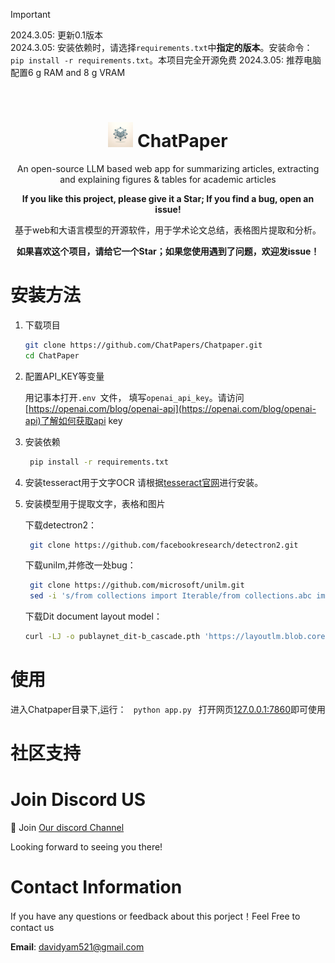 > [!IMPORTANT]  
> 2024.3.05: 更新0.1版本  
> 2024.3.05: 安装依赖时，请选择`requirements.txt`中**指定的版本**。安装命令：`pip install -r requirements.txt`。本项目完全开源免费
> 2024.3.05: 推荐电脑配置6 g RAM and 8 g VRAM
<br>

<div align=center>
<h1 aligh="center">
<img src="logo.png" width="40"> ChatPaper
</h1>
An open-source LLM based web app for summarizing articles, extracting and explaining figures &amp; tables for academic articles
    
**If you like this project, please give it a Star; If you find a bug, open an issue!**

基于web和大语言模型的开源软件，用于学术论文总结，表格图片提取和分析。

**如果喜欢这个项目，请给它一个Star；如果您使用遇到了问题，欢迎发issue！**

</div>




# 安装方法
1. 下载项目

    ```sh
    git clone https://github.com/ChatPapers/Chatpaper.git
    cd ChatPaper
    ```

2. 配置API_KEY等变量

    用记事本打开```.env ```文件， 填写```openai_api_key```。请访问[https://openai.com/blog/openai-api](https://openai.com/blog/openai-api)了解如何获取api key

3. 安装依赖
    ```sh
     pip install -r requirements.txt
    
    ```
4. 安装tesseract用于文字OCR
    请根据[tesseract官网](https://tesseract-ocr.github.io/tessdoc/Installation.html)进行安装。
   
5. 安装模型用于提取文字，表格和图片

    下载detectron2：
    ```sh
     git clone https://github.com/facebookresearch/detectron2.git

    ```
    下载unilm,并修改一处bug：
    ```sh
     git clone https://github.com/microsoft/unilm.git
     sed -i 's/from collections import Iterable/from collections.abc import Iterable/' unilm/dit/object_detection/ditod/table_evaluation/data_structure.py"
    ```
    下载Dit document layout model：
    ```sh
    curl -LJ -o publaynet_dit-b_cascade.pth 'https://layoutlm.blob.core.windows.net/dit/dit-fts/publaynet_dit-b_cascade.pth?sv=2022-11-02&ss=b&srt=o&sp=r&se=2033-06-08T16:48:15Z&st=2023-06-08T08:48:15Z&spr=https&sig=a9VXrihTzbWyVfaIDlIT1Z0FoR1073VB0RLQUMuudD4%3D'
    ```
# 使用
进入Chatpaper目录下,运行：
    ``` 
    python app.py 
    ```
打开网页[127.0.0.1:7860](127.0.0.1:7860)即可使用

# 社区支持

# Join Discord US
📢 Join [Our discord Channel](http://discord.gg/fHNM5PxfvR)

Looking forward to seeing you there!

# Contact Information
If you have any questions or feedback about this porject！Feel Free to contact us

**Email**: davidyam521@gmail.com
